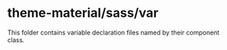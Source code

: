 # theme-material/sass/var

This folder contains variable declaration files named by their component class.
